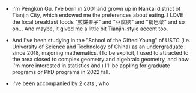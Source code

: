 - I'm Pengkun Gu. I've born in 2001 and grown up in Nankai district of Tianjin City, which endowed me the preferences about eating. 
I LOVE the local breakfast foods "煎饼果子" and "豆腐脑" and "锅巴菜" and so on... 
And maybe, it gived me a little bit Tianjin-style accent too.

- And I've been studying in the "School of the Gifted Young" of USTC (i.e. University of Science and Technology of China) as an undergraduate since 2018, majoring mathematics. 
(To be explicit, I used to attracted to the area closed to complex geometry and algebraic geometry, and now I'm more interested in statistics and )
I'll be appling for graduate programs or PhD programs  in 2022 fall. 

- I've been accompanied by 2 cats , who 

<!---
PkGU/PkGU is a ✨ special ✨ repository because its `README.md` (this file) appears on your GitHub profile.
You can click the Preview link to take a look at your changes.
--->
